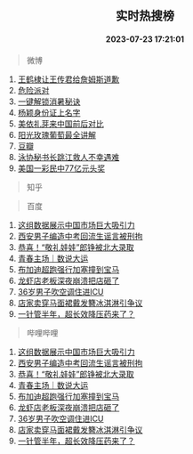 <div align="center"><h2>实时热搜榜</h2><h4>2023-07-23 17:21:01</h4></div>

> 微博  

1. [王鹤棣让王传君给詹姆斯道歉](https://s.weibo.com/weibo?q=%23%E7%8E%8B%E9%B9%A4%E6%A3%A3%E8%AE%A9%E7%8E%8B%E4%BC%A0%E5%90%9B%E7%BB%99%E8%A9%B9%E5%A7%86%E6%96%AF%E9%81%93%E6%AD%89%23&t=31&band_rank=1&Refer=top)<br />
2. [危险派对](https://s.weibo.com/weibo?q=%E5%8D%B1%E9%99%A9%E6%B4%BE%E5%AF%B9&t=31&band_rank=2&Refer=top)<br />
3. [一键解锁消暑秘诀](https://s.weibo.com/weibo?q=%23%E4%B8%80%E9%94%AE%E8%A7%A3%E9%94%81%E6%B6%88%E6%9A%91%E7%A7%98%E8%AF%80%23&t=31&band_rank=3&Refer=top)<br />
4. [杨颖身份证上名字](https://s.weibo.com/weibo?q=%E6%9D%A8%E9%A2%96%E8%BA%AB%E4%BB%BD%E8%AF%81%E4%B8%8A%E5%90%8D%E5%AD%97&t=31&band_rank=4&Refer=top)<br />
5. [美依礼芽来中国前后对比](https://s.weibo.com/weibo?q=%23%E7%BE%8E%E4%BE%9D%E7%A4%BC%E8%8A%BD%E6%9D%A5%E4%B8%AD%E5%9B%BD%E5%89%8D%E5%90%8E%E5%AF%B9%E6%AF%94%23&t=31&band_rank=5&Refer=top)<br />
6. [阳光玫瑰葡萄最全讲解](https://s.weibo.com/weibo?q=%E9%98%B3%E5%85%89%E7%8E%AB%E7%91%B0%E8%91%A1%E8%90%84%E6%9C%80%E5%85%A8%E8%AE%B2%E8%A7%A3&t=31&band_rank=6&Refer=top)<br />
7. [豆瓣](https://s.weibo.com/weibo?q=%E8%B1%86%E7%93%A3&t=31&band_rank=7&Refer=top)<br />
8. [泳协秘书长跳江救人不幸遇难](https://s.weibo.com/weibo?q=%23%E6%B3%B3%E5%8D%8F%E7%A7%98%E4%B9%A6%E9%95%BF%E8%B7%B3%E6%B1%9F%E6%95%91%E4%BA%BA%E4%B8%8D%E5%B9%B8%E9%81%87%E9%9A%BE%23&t=31&band_rank=8&Refer=top)<br />
9. [美国一彩民中77亿元头奖](https://s.weibo.com/weibo?q=%23%E7%BE%8E%E5%9B%BD%E4%B8%80%E5%BD%A9%E6%B0%91%E4%B8%AD77%E4%BA%BF%E5%85%83%E5%A4%B4%E5%A5%96%23&t=31&band_rank=9&Refer=top)<br />

> 知乎  


> 百度  

1. [这组数据展示中国市场巨大吸引力](https://www.baidu.com/s?wd=%E8%BF%99%E7%BB%84%E6%95%B0%E6%8D%AE%E5%B1%95%E7%A4%BA%E4%B8%AD%E5%9B%BD%E5%B8%82%E5%9C%BA%E5%B7%A8%E5%A4%A7%E5%90%B8%E5%BC%95%E5%8A%9B&sa=fyb_news&rsv_dl=fyb_news)<br />
2. [西安男子编造中考回流生谣言被刑拘](https://www.baidu.com/s?wd=%E8%A5%BF%E5%AE%89%E7%94%B7%E5%AD%90%E7%BC%96%E9%80%A0%E4%B8%AD%E8%80%83%E5%9B%9E%E6%B5%81%E7%94%9F%E8%B0%A3%E8%A8%80%E8%A2%AB%E5%88%91%E6%8B%98&sa=fyb_news&rsv_dl=fyb_news)<br />
3. [恭喜！“敬礼娃娃”郎铮被北大录取](https://www.baidu.com/s?wd=%E6%81%AD%E5%96%9C%EF%BC%81%E2%80%9C%E6%95%AC%E7%A4%BC%E5%A8%83%E5%A8%83%E2%80%9D%E9%83%8E%E9%93%AE%E8%A2%AB%E5%8C%97%E5%A4%A7%E5%BD%95%E5%8F%96&sa=fyb_news&rsv_dl=fyb_news)<br />
4. [青春主场｜数说大运](https://www.baidu.com/s?wd=%E9%9D%92%E6%98%A5%E4%B8%BB%E5%9C%BA%EF%BD%9C%E6%95%B0%E8%AF%B4%E5%A4%A7%E8%BF%90&sa=fyb_news&rsv_dl=fyb_news)<br />
5. [布加迪超跑强行加塞撞到宝马](https://www.baidu.com/s?wd=%E5%B8%83%E5%8A%A0%E8%BF%AA%E8%B6%85%E8%B7%91%E5%BC%BA%E8%A1%8C%E5%8A%A0%E5%A1%9E%E6%92%9E%E5%88%B0%E5%AE%9D%E9%A9%AC&sa=fyb_news&rsv_dl=fyb_news)<br />
6. [龙虾店老板深夜崩溃把店砸了](https://www.baidu.com/s?wd=%E9%BE%99%E8%99%BE%E5%BA%97%E8%80%81%E6%9D%BF%E6%B7%B1%E5%A4%9C%E5%B4%A9%E6%BA%83%E6%8A%8A%E5%BA%97%E7%A0%B8%E4%BA%86&sa=fyb_news&rsv_dl=fyb_news)<br />
7. [36岁男子吹空调住进ICU](https://www.baidu.com/s?wd=36%E5%B2%81%E7%94%B7%E5%AD%90%E5%90%B9%E7%A9%BA%E8%B0%83%E4%BD%8F%E8%BF%9BICU&sa=fyb_news&rsv_dl=fyb_news)<br />
8. [店家卖穿马面裙戴发簪冰淇淋引争议](https://www.baidu.com/s?wd=%E5%BA%97%E5%AE%B6%E5%8D%96%E7%A9%BF%E9%A9%AC%E9%9D%A2%E8%A3%99%E6%88%B4%E5%8F%91%E7%B0%AA%E5%86%B0%E6%B7%87%E6%B7%8B%E5%BC%95%E4%BA%89%E8%AE%AE&sa=fyb_news&rsv_dl=fyb_news)<br />
9. [一针管半年，超长效降压药来了？](https://www.baidu.com/s?wd=%E4%B8%80%E9%92%88%E7%AE%A1%E5%8D%8A%E5%B9%B4%EF%BC%8C%E8%B6%85%E9%95%BF%E6%95%88%E9%99%8D%E5%8E%8B%E8%8D%AF%E6%9D%A5%E4%BA%86%EF%BC%9F&sa=fyb_news&rsv_dl=fyb_news)<br />

> 哔哩哔哩  

1. [这组数据展示中国市场巨大吸引力](https://www.baidu.com/s?wd=%E8%BF%99%E7%BB%84%E6%95%B0%E6%8D%AE%E5%B1%95%E7%A4%BA%E4%B8%AD%E5%9B%BD%E5%B8%82%E5%9C%BA%E5%B7%A8%E5%A4%A7%E5%90%B8%E5%BC%95%E5%8A%9B&sa=fyb_news&rsv_dl=fyb_news)<br />
2. [西安男子编造中考回流生谣言被刑拘](https://www.baidu.com/s?wd=%E8%A5%BF%E5%AE%89%E7%94%B7%E5%AD%90%E7%BC%96%E9%80%A0%E4%B8%AD%E8%80%83%E5%9B%9E%E6%B5%81%E7%94%9F%E8%B0%A3%E8%A8%80%E8%A2%AB%E5%88%91%E6%8B%98&sa=fyb_news&rsv_dl=fyb_news)<br />
3. [恭喜！“敬礼娃娃”郎铮被北大录取](https://www.baidu.com/s?wd=%E6%81%AD%E5%96%9C%EF%BC%81%E2%80%9C%E6%95%AC%E7%A4%BC%E5%A8%83%E5%A8%83%E2%80%9D%E9%83%8E%E9%93%AE%E8%A2%AB%E5%8C%97%E5%A4%A7%E5%BD%95%E5%8F%96&sa=fyb_news&rsv_dl=fyb_news)<br />
4. [青春主场｜数说大运](https://www.baidu.com/s?wd=%E9%9D%92%E6%98%A5%E4%B8%BB%E5%9C%BA%EF%BD%9C%E6%95%B0%E8%AF%B4%E5%A4%A7%E8%BF%90&sa=fyb_news&rsv_dl=fyb_news)<br />
5. [布加迪超跑强行加塞撞到宝马](https://www.baidu.com/s?wd=%E5%B8%83%E5%8A%A0%E8%BF%AA%E8%B6%85%E8%B7%91%E5%BC%BA%E8%A1%8C%E5%8A%A0%E5%A1%9E%E6%92%9E%E5%88%B0%E5%AE%9D%E9%A9%AC&sa=fyb_news&rsv_dl=fyb_news)<br />
6. [龙虾店老板深夜崩溃把店砸了](https://www.baidu.com/s?wd=%E9%BE%99%E8%99%BE%E5%BA%97%E8%80%81%E6%9D%BF%E6%B7%B1%E5%A4%9C%E5%B4%A9%E6%BA%83%E6%8A%8A%E5%BA%97%E7%A0%B8%E4%BA%86&sa=fyb_news&rsv_dl=fyb_news)<br />
7. [36岁男子吹空调住进ICU](https://www.baidu.com/s?wd=36%E5%B2%81%E7%94%B7%E5%AD%90%E5%90%B9%E7%A9%BA%E8%B0%83%E4%BD%8F%E8%BF%9BICU&sa=fyb_news&rsv_dl=fyb_news)<br />
8. [店家卖穿马面裙戴发簪冰淇淋引争议](https://www.baidu.com/s?wd=%E5%BA%97%E5%AE%B6%E5%8D%96%E7%A9%BF%E9%A9%AC%E9%9D%A2%E8%A3%99%E6%88%B4%E5%8F%91%E7%B0%AA%E5%86%B0%E6%B7%87%E6%B7%8B%E5%BC%95%E4%BA%89%E8%AE%AE&sa=fyb_news&rsv_dl=fyb_news)<br />
9. [一针管半年，超长效降压药来了？](https://www.baidu.com/s?wd=%E4%B8%80%E9%92%88%E7%AE%A1%E5%8D%8A%E5%B9%B4%EF%BC%8C%E8%B6%85%E9%95%BF%E6%95%88%E9%99%8D%E5%8E%8B%E8%8D%AF%E6%9D%A5%E4%BA%86%EF%BC%9F&sa=fyb_news&rsv_dl=fyb_news)<br />
